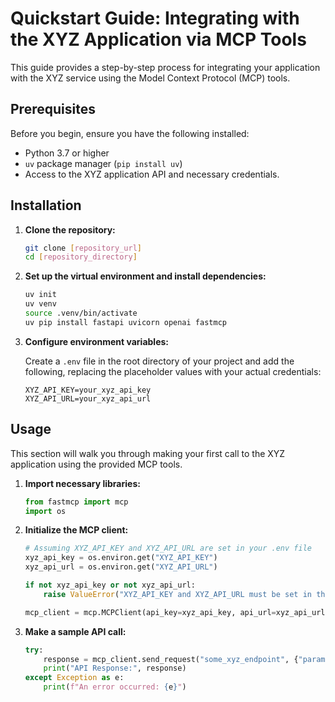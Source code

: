 # Quickstart Guide: Integrating with the XYZ Application via MCP Tools

This guide provides a step-by-step process for integrating your application with the XYZ service using the Model Context Protocol (MCP) tools.

## Prerequisites

Before you begin, ensure you have the following installed:

*   Python 3.7 or higher
*   `uv` package manager (`pip install uv`)
*   Access to the XYZ application API and necessary credentials.

## Installation

1.  **Clone the repository:**

    ```bash
    git clone [repository_url]
    cd [repository_directory]
    ```

2.  **Set up the virtual environment and install dependencies:**

    ```bash
    uv init
    uv venv
    source .venv/bin/activate
    uv pip install fastapi uvicorn openai fastmcp
    ```

3.  **Configure environment variables:**

    Create a `.env` file in the root directory of your project and add the following, replacing the placeholder values with your actual credentials:

    ```env
    XYZ_API_KEY=your_xyz_api_key
    XYZ_API_URL=your_xyz_api_url
    ```

## Usage

This section will walk you through making your first call to the XYZ application using the provided MCP tools.

1.  **Import necessary libraries:**

    ```python
    from fastmcp import mcp
    import os
    ```

2.  **Initialize the MCP client:**

    ```python
    # Assuming XYZ_API_KEY and XYZ_API_URL are set in your .env file
    xyz_api_key = os.environ.get("XYZ_API_KEY")
    xyz_api_url = os.environ.get("XYZ_API_URL")

    if not xyz_api_key or not xyz_api_url:
        raise ValueError("XYZ_API_KEY and XYZ_API_URL must be set in the environment.")

    mcp_client = mcp.MCPClient(api_key=xyz_api_key, api_url=xyz_api_url)
    ```

3.  **Make a sample API call:**

    ```python
    try:
        response = mcp_client.send_request("some_xyz_endpoint", {"param1": "value1"})
        print("API Response:", response)
    except Exception as e:
        print(f"An error occurred: {e}")
    ```
